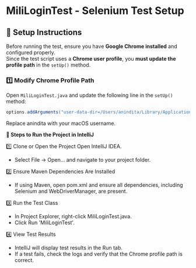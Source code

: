 # MiliLoginTest - Selenium Test Setup

## 📌 Setup Instructions

Before running the test, ensure you have **Google Chrome installed** and configured properly.  
Since the test script uses a **Chrome user profile**, you **must update the profile path** in the `setUp()` method.

### 1️⃣ Modify Chrome Profile Path

Open `MiliLoginTest.java` and update the following line in the `setUp()` method:

```java
options.addArguments("user-data-dir=/Users/anindita/Library/Application\\ Support/Google/Chrome"); // Mac
```

Replace anindita with your macOS username.

**🚀 Steps to Run the Project in IntelliJ**

1️⃣ Clone or Open the Project
Open IntelliJ IDEA.

* Select File → Open... and navigate to your project folder.

2️⃣ Ensure Maven Dependencies Are Installed

* If using Maven, open pom.xml and ensure all dependencies, including Selenium and WebDriverManager, are present.

3️⃣ Run the Test Class

* In Project Explorer, right-click MiliLoginTest.java.
* Click Run 'MiliLoginTest'.

4️⃣ View Test Results

* IntelliJ will display test results in the Run tab.
* If a test fails, check the logs and verify that the Chrome profile path is correct.
